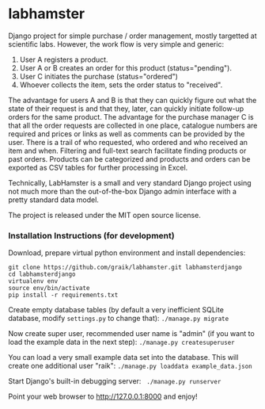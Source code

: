 # labhamster 

Django project for simple purchase / order management, mostly targetted at
scientific labs. However, the work flow is very simple and generic:

   1. User A registers a product.
   2. User A or B creates an order for this product (status="pending").
   3. User C initiates the purchase (status="ordered")
   4. Whoever collects the item, sets the order status to "received".

The advantage for users A and B is that they can quickly figure out what the
state of their request is and that they, later, can quickly initiate
follow-up orders for the same product. The advantage for the purchase manager
C is that all the order requests are collected in one place, catalogue
numbers are required and prices or links as well as comments can be provided
by the user. There is a trail of who requested, who ordered and who received
an item and when. Filtering and full-text search facilitate finding products
or past orders. Products can be categorized and products and orders can be
exported as CSV tables for further processing in Excel.

Technically, LabHamster is a small and very standard Django project using not
much more than the out-of-the-box Django admin interface with a pretty
standard data model. 

The project is released under the MIT open source license.


### Installation Instructions (for development)

Download, prepare virtual python environment and install dependencies:
```shell
git clone https://github.com/graik/labhamster.git labhamsterdjango
cd labhamsterdjango
virtualenv env
source env/bin/activate
pip install -r requirements.txt
```
    
Create empty database tables (by default a very inefficient SQLite database,
modify `settings.py` to change that):
``` ./manage.py migrate ```

Now create super user, recommended user name is "admin" (if you want to load
the example data in the next step): 
``` ./manage.py createsuperuser ```

You can load a very small example data set into the database. This will
create one additional user "raik":
``` ./manage.py loaddata example_data.json ```

Start Django's built-in debugging server:
``` ./manage.py runserver```

Point your web browser to http://127.0.0.1:8000 and enjoy!


